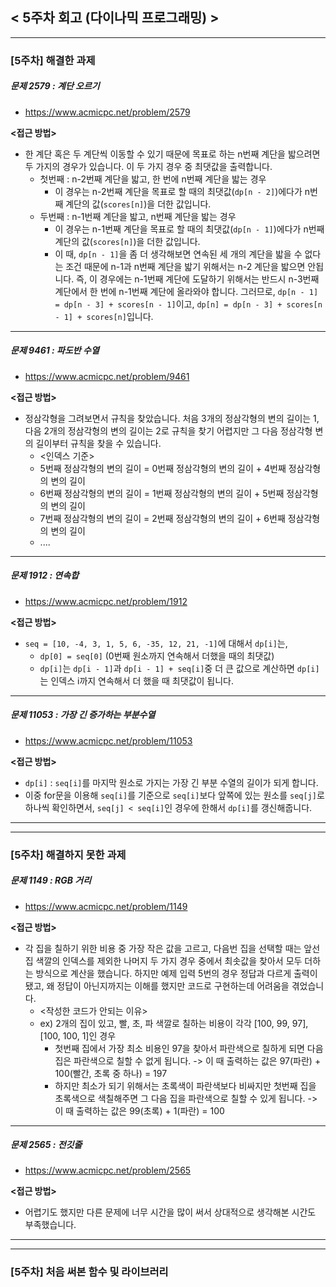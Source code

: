 
## < 5주차 회고 (다이나믹 프로그래밍) >
---
### [5주차] 해결한 과제
##### 문제 2579 : 계단 오르기
- https://www.acmicpc.net/problem/2579

**<접근 방법>**  
  
- 한 계단 혹은 두 계단씩 이동할 수 있기 때문에 목표로 하는 n번째 계단을 밟으려면 두 가지의 경우가 있습니다. 이 두 가지 경우 중 최댓값을 출력합니다.
    - 첫번째 : n-2번째 계단을 밟고, 한 번에 n번째 계단을 밟는 경우
        - 이 경우는 n-2번째 계단을 목표로 할 때의 최댓값(`dp[n - 2]`)에다가 n번째 계단의 값(`scores[n]`)을 더한 값입니다.
    - 두번째 : n-1번째 계단을 밟고, n번째 계단을 밟는 경우
        - 이 경우는 n-1번째 계단을 목표로 할 때의 최댓값(`dp[n - 1]`)에다가 n번째 계단의 값(`scores[n]`)을 더한 값입니다.
        - 이 때, `dp[n - 1]`을 좀 더 생각해보면 연속된 세 개의 계단을 밟을 수 없다는 조건 때문에 n-1과 n번째 계단을 밟기 위해서는 n-2 계단을 밟으면 안됩니다. 즉, 이 경우에는 n-1번째 계단에 도달하기 위해서는 반드시 n-3번째 계단에서 한 번에 n-1번째 계단에 올라와야 합니다. 그러므로,
        `dp[n - 1] = dp[n - 3] + scores[n - 1]`이고,
        `dp[n] = dp[n - 3] + scores[n - 1] + scores[n]`입니다.

---

##### 문제 9461 : 파도반 수열
- https://www.acmicpc.net/problem/9461

**<접근 방법>**  

- 정삼각형을 그려보면서 규칙을 찾았습니다. 처음 3개의 정삼각형의 변의 길이는 1, 다음 2개의 정삼각형의 변의 길이는 2로 규칙을 찾기 어렵지만 그 다음 정삼각형 변의 길이부터 규칙을 찾을 수 있습니다.
    - <인덱스 기준>
    - 5번째 정삼각형의 변의 길이 = 0번째 정삼각형의 변의 길이 + 4번째 정삼각형의 변의 길이
    - 6번째 정삼각형의 변의 길이 = 1번째 정삼각형의 변의 길이 + 5번째 정삼각형의 변의 길이
    - 7번째 정삼각형의 변의 길이 = 2번째 정삼각형의 변의 길이 + 6번째 정삼각형의 변의 길이
    - ....

---

##### 문제 1912 : 연속합
- https://www.acmicpc.net/problem/1912

**<접근 방법>**  

- `seq = [10, -4, 3, 1, 5, 6, -35, 12, 21, -1]`에 대해서 `dp[i]`는,
    - `dp[0] = seq[0]` (0번째 원소까지 연속해서 더했을 때의 최댓값)
    - `dp[i]`는 `dp[i - 1]`과 `dp[i - 1] + seq[i]`중 더 큰 값으로 계산하면 `dp[i]`는 인덱스 i까지 연속해서 더 했을 때 최댓값이 됩니다.

---

##### 문제 11053 : 가장 긴 증가하는 부분수열
- https://www.acmicpc.net/problem/11053

**<접근 방법>**  

- `dp[i]` : `seq[i]`를 마지막 원소로 가지는 가장 긴 부분 수열의 길이가 되게 합니다. 
- 이중 for문을 이용해 `seq[i]`를 기준으로 `seq[i]`보다 앞쪽에 있는 원소를 `seq[j]`로 하나씩 확인하면서, `seq[j] < seq[i]`인 경우에 한해서 `dp[i]`를 갱신해줍니다.

---
---
### [5주차] 해결하지 못한 과제

##### 문제 1149 : RGB 거리
- https://www.acmicpc.net/problem/1149

**<접근 방법>**  

- 각 집을 칠하기 위한 비용 중 가장 작은 값을 고르고, 다음번 집을 선택할 때는 앞선 집 색깔의 인덱스를 제외한 나머지 두 가지 경우 중에서 최솟값을 찾아서 모두 더하는 방식으로 계산을 했습니다. 하지만 예제 입력 5번의 경우 정답과 다르게 출력이 됐고, 왜 정답이 아닌지까지는 이해를 했지만 코드로 구현하는데 어려움을 겪었습니다.
    - <작성한 코드가 안되는 이유>
    - ex) 2개의 집이 있고, 빨, 초, 파 색깔로 칠하는 비용이 각각 [100, 99, 97], [100, 100, 1]인 경우
        - 첫번째 집에서 가장 최소 비용인 97을 찾아서 파란색으로 칠하게 되면 다음 집은 파란색으로 칠할 수 없게 됩니다. -> 이 때 출력하는 값은 97(파란) + 100(빨간, 초록 중 하나) = 197
        - 하지만 최소가 되기 위해서는 초록색이 파란색보다 비싸지만 첫번째 집을 초록색으로 색칠해주면 그 다음 집을 파란색으로 칠할 수 있게 됩니다. -> 이 때 출력하는 값은 99(초록) + 1(파란) = 100  

---

##### 문제 2565 : 전깃줄
- https://www.acmicpc.net/problem/2565

**<접근 방법>**  
- 어렵기도 했지만 다른 문제에 너무 시간을 많이 써서 상대적으로 생각해본 시간도 부족했습니다.

---
---
### [5주차] 처음 써본 함수 및 라이브러리